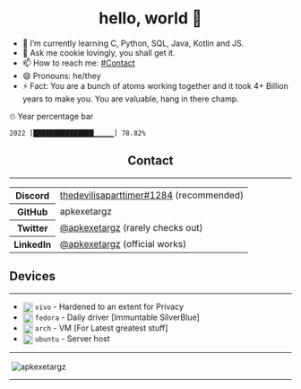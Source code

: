 <h1 align="center">
hello, world 👋
</h1>

<!--
- 🔭 I’m currently working on Android, iOS projects and Web development.
- 👯 I’m looking to collaborate on Android projects.
- 🤔 I’m looking for help with maintaining and improving my projects.
-->
- 🌱 I’m currently learning C, Python, SQL, Java, Kotlin and JS.
- 💬 Ask me cookie lovingly, you shall get it.
- 📫 How to reach me: [#Contact](#Contact)
- 😄 Pronouns: he/they
- ⚡ Fact: You are a bunch of atoms working together and it took 4+ Billion years to make you. You are valuable, hang in there champ.

<summary> &#x23f2; Year percentage bar </summary>
<pre><code>2022 [███████████████▁▁▁▁▁] 78.82%</code></pre>



<h2 align="center">
Contact
</h2>

***

<table>
<tr>
<th>
<strong>Discord</strong>
</th>
<td>
<a href="https://discord.com/users/1014462977539313704">thedevilisaparttimer#1284</a> (recommended)
</td>
</tr>
<tr>
<th>GitHub</th>
<td>apkexetargz</td>
</tr>
<tr>
<th>Twitter</th>
<td><a href="https://twitter.com/apkexetargz">@apkexetargz</a> (rarely checks out)</td>
</tr>
<tr>
<th>LinkedIn</th>
<td><a href="https://www.linkedin.com/in/apkexetargz">@apkexetargz</a> (official works)</td>
</tr>
</table>

<h2>Devices</h2>

***

<!-- Styles are ignored in README rendering on GitHub profile but work on GitHub Pages -->
- <img src="https://cdn.5ht2.me/android.svg" width="18" style="vertical-align: middle"> `vivo` - Hardened to an extent for Privacy
- <img src="https://api.iconify.design/logos:fedora.svg" width="18" style="vertical-align: middle"> `fedora` - Daily driver [Immuntable SilverBlue]
- <img src="https://api.iconify.design/logos:archlinux.svg" width="18" style="vertical-align: middle"> `arch` - VM [For Latest greatest stuff]
- <img src="https://api.iconify.design/logos:ubuntu.svg" width="18" style="vertical-align: middle"> `ubuntu` - Server host

***

<p>&nbsp;<img align="center" src="https://github-readme-stats.vercel.app/api?username=apkexetargz&show_icons=true&locale=en" alt="apkexetargz" /></p>

***
